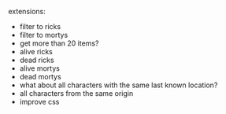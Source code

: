 extensions:
- filter to ricks
- filter to mortys
- get more than 20 items?
- alive ricks
- dead ricks
- alive mortys
- dead mortys
- what about all characters with the same last known location?
- all characters from the same origin
- improve css
